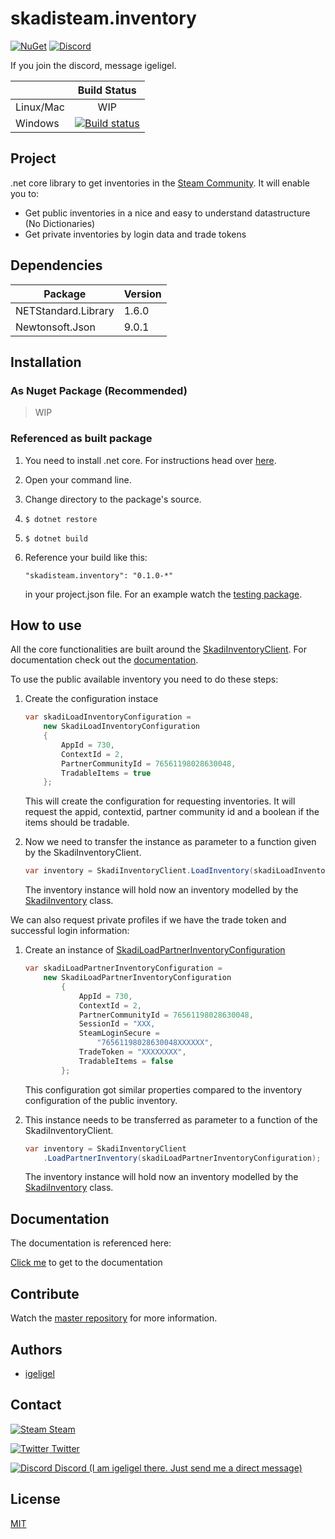 # skadisteam.inventory

[![NuGet](https://img.shields.io/nuget/v/skadiprices.csgofast.svg)](https://www.nuget.org/packages/skadiprices.csgofast/0.1.0)
[![Discord](https://img.shields.io/badge/discord-join%20chat-blue.svg)](https://discord.gg/0i5X3oDHJbDUsiGC)

If you join the discord, message igeligel.

|               | Build Status  | 
| ------------- |:-------------:| 
| Linux/Mac     | WIP           | 
| Windows       | [![Build status](https://ci.appveyor.com/api/projects/status/37o4mjjhds93tgha?svg=true)](https://ci.appveyor.com/project/igeligel/skadiprices-csgofast) |

## Project
.net core library to get inventories in the [Steam Community](http://steamcommunity.com/).
It will enable you to:
- Get public inventories in a nice and easy to understand datastructure (No Dictionaries)
- Get private inventories by login data and trade tokens

## Dependencies

| Package             | Version     | 
| ------------------- |-------------| 
| NETStandard.Library | 1.6.0       |
| Newtonsoft.Json     | 9.0.1       |

## Installation

### As Nuget Package (Recommended)

> WIP

### Referenced as built package
1. You need to install .net core. For instructions head over [here](https://www.microsoft.com/net/core).
2. Open your command line.
3. Change directory to the package's source.
4. 
   ```
   $ dotnet restore
   ```
5. 
   ```
   $ dotnet build
   ```
6. Reference your build like this:

   ```
   "skadisteam.inventory": "0.1.0-*"
   ```

   in your project.json file. For an example watch the [testing package](https://github.com/igeligel/skadisteam.inventory/tree/master/src/skadisteam.inventory.test).

## How to use

All the core functionalities are built around the [SkadiInventoryClient](https://github.com/igeligel/skadisteam.inventory/blob/master/src/skadisteam.inventory/SkadiInventoryClient.cs). For documentation check out the [documentation](https://github.com/igeligel/skadisteam.inventory/blob/master/documentation/public.md#skadiinventoryclient).

To use the public available inventory you need to do these steps:

1. Create the configuration instace

    ```csharp
    var skadiLoadInventoryConfiguration =
        new SkadiLoadInventoryConfiguration
        {
            AppId = 730,
            ContextId = 2,
            PartnerCommunityId = 76561198028630048,
            TradableItems = true
        };
    ```
    This will create the configuration for requesting inventories. It will request the appid, contextid, partner community id and a boolean if the items should be tradable.

2. Now we need to transfer the instance as parameter to a function given by the SkadiInventoryClient.
    ```csharp
    var inventory = SkadiInventoryClient.LoadInventory(skadiLoadInventoryConfiguration);
    ```
    The inventory instance will hold now an inventory modelled by the [SkadiInventory](https://github.com/igeligel/skadisteam.inventory/blob/master/documentation/public.md#skadiinventory) class.

We can also request private profiles if we have the trade token and successful login information:

1. Create an instance of [SkadiLoadPartnerInventoryConfiguration](https://github.com/igeligel/skadisteam.inventory/blob/master/documentation/public.md#skadiloadpartnerinventoryconfiguration)

    ```csharp
    var skadiLoadPartnerInventoryConfiguration =
        new SkadiLoadPartnerInventoryConfiguration
            {
                AppId = 730,
                ContextId = 2,
                PartnerCommunityId = 76561198028630048,
                SessionId = "XXX,
                SteamLoginSecure =
                    "76561198028630048XXXXXX",
                TradeToken = "XXXXXXXX",
                TradableItems = false
            };
    ```
    This configuration got similar properties compared to the inventory configuration of the public inventory.

2. This instance needs to be transferred as parameter to a function of the SkadiInventoryClient.
    ```csharp
    var inventory = SkadiInventoryClient
        .LoadPartnerInventory(skadiLoadPartnerInventoryConfiguration);
    ```
    The inventory instance will hold now an inventory modelled by the [SkadiInventory](https://github.com/igeligel/skadisteam.inventory/blob/master/documentation/public.md#skadiinventory) class.

## Documentation
The documentation is referenced here:

[Click me](https://github.com/igeligel/skadisteam.inventory/blob/master/documentation/public.md) to get to the documentation

## Contribute
Watch the [master repository](https://github.com/igeligel/skadisteam) for more information.

## Authors
- [igeligel](https://github.com/igeligel)

## Contact
[![Steam](https://raw.githubusercontent.com/encharm/Font-Awesome-SVG-PNG/master/black/png/16/steam-square.png "Steam Account") Steam](http://steamcommunity.com/profiles/76561198028630048/)

[![Twitter](https://raw.githubusercontent.com/encharm/Font-Awesome-SVG-PNG/master/black/png/16/twitter.png "Twitter") Twitter](https://twitter.com/kevinpeters_)

[![Discord](http://i.imgur.com/wlwOQpl.png "Discord") Discord (I am igeligel there. Just send me a direct message)](https://discord.gg/0i5X3oDHJbDUsiGC)

## License
[MIT](https://github.com/igeligel/skadisteam.inventory/blob/master/LICENSE)